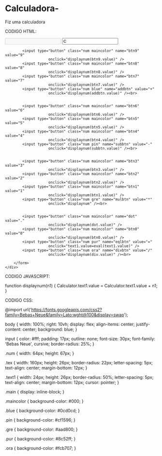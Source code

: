 # Calculadora-
Fiz  uma calculadora 


CODIGO HTML:

<!DOCTYPE html>
<html lang="pt">
<head>
    <meta charset="UTF-8">
    <link rel="stylesheet" href="script.js">
    <link rel="stylesheet" href="style.css">
    <title>Calculadora</title>
</head>
<body>
    <div>
        <form action="" name="Calculator">
            <input type="text" class="text maincolor" name="text1" disabled />
            <input type="text" class="text1 maincolor" name="text12" value="C" 
                        onclick="location.reload()" /><br>


            <input type="button" class="num maincolor" name="btn9" value="9" 
                        onclick="displaynum(btn9.value)" />
            <input type="button" class="num maincolor" name="btn8" value="8" 
                        onclick="displaynum(btn8.value)" />
            <input type="button" class="num maincolor" name="btn7" value="7" 
                        onclick="displaynum(btn7.value)" />
            <input type="button" class="num blue" name="addbtn" value="+" 
                        onclick="displaynum(addbtn.value)" /><br>


            <input type="button" class="num maincolor" name="btn6" value="6" 
                        onclick="displaynum(btn6.value)" />
            <input type="button" class="num maincolor" name="btn5" value="5" 
                        onclick="displaynum(btn5.value)" />
            <input type="button" class="num maincolor" name="btn4" value="4" 
                        onclick="displaynum(btn4.value)" />
            <input type="button" class="num pin" name="subbtn" value="-" 
                        onclick="displaynum(subbtn.value)" /><br>
            

            <input type="button" class="num maincolor" name="btn3" value="3" 
                        onclick="displaynum(btn3.value)" />
            <input type="button" class="num maincolor" name="btn2" value="2" 
                        onclick="displaynum(btn2.value)" />
            <input type="button" class="num maincolor" name="btn1" value="1" 
                        onclick="displaynum(btn1.value)" />
            <input type="button" class="num gre" name="mulbtn" value="*" 
                        onclick="displaynum" /><br>


            <input type="button" class="num maincolor" name="dot" value="." 
                        onclick="displaynum(dot.value)" />
            <input type="button" class="num maincolor" name="btn0" value="0" 
                        onclick="displaynum(btn0.value)" />
            <input type="button" class="num pur" name="eqlbtn" value="=" 
                        onclick="text1.value=eval(text1.value)" />
            <input type="button" class="num ora" name="divbtn" value="/" 
                        onclick="displaynum(div.value)" /><br>

        </form>
    </div>  
</body>
<script src="script.js"></script>
</html>


CODIGO JAVASCRIPT:

function displaynum(n1) {
    Calculator.text1.value = Calculator.text1.value + n1;
}


CODIGO CSS:

@import url('https://fonts.googleapis.com/css2?family=Bebas+Neue&family=Lato:wght@100&display=swap');

body {
    width: 100%;
    right: 10vh;
    display: flex;
    align-items: center;
    justify-content: center;
    background: blue;
}

input {
    color: #fff;
    padding: 17px;
    outline: none;
    font-size: 30px;
    font-family: 'Bebas Neue', cursive;
    border-radius: 25%;
}

.num {
    width: 64px;
    height: 67px;
}

.tex {
    width: 160px;
    height: 26px;
    border-radius: 22px;
    letter-spacing: 5px;
    text-align: center;
    margin-bottom: 12px;
}

.text1 {
    width: 24px;
    height: 26px;
    border-radius: 50%;
    letter-spacing: 5px;
    text-align: center;
    margin-bottom: 12px;
    cursor: pointer;
}

.main {
    display: inline-block;
}

.maincolor {
    background-color: #000;
}

.blue {
    background-color: #0cd0cd;
}

.pin {
    background-color: #cf1596;
}

.gre {
    background-color: #aad800;
}

.pur {
    background-color: #8c52ff;
}

.ora {
    background-color: #fcb707;
}
